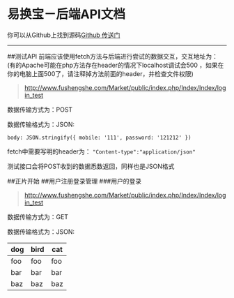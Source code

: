 # 易换宝－后端API文档

你可以从Github上找到源码[Github 传送门](https://github.com/Fushengshe/Market)
***


##测试API 
前端应该使用fetch方法与后端进行尝试的数据交互，交互地址为：
(有的Apache可能在php方法存在header的情况下localhost调试会500 ，如果在你的电脑上面500了，请注释掉方法前面的header，并检查文件权限)
>http://www.fushengshe.com/Market/public/index.php/Index/Index/login_test

数据传输方式为：POST

数据传输格式为：JSON:

`body: JSON.stringify({
                 mobile: '111',
                 password: '121212'
             })`
             
fetch中需要写明的header为：
`"Content-type":"application/json"`

测试接口会将POST收到的数据悉数返回，同样也是JSON格式

##正片开始
##用户注册登录管理
###用户的登录
>http://www.fushengshe.com/Market/public/index.php/Index/Index/login_test

数据传输方式为：GET

数据传输格式为：JSON:

dog | bird | cat
----|------|----
foo | foo  | foo
bar | bar  | bar
baz | baz  | baz




